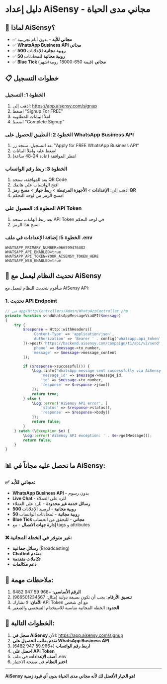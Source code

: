 # دليل إعداد AiSensy - مجاني مدى الحياة

## 🎯 لماذا AiSensy؟
- ✅ **مجاني للأبد** - بدون أيام تجريبية
- ✅ **WhatsApp Business API مجاني**
- ✅ **500 روبية مجانية** للإعلانات
- ✅ **50 روبية مجانية** للمحادثات
- ✅ **Blue Tick مجاني** (قيمة 650-18000 روبية/شهر)

## 📋 خطوات التسجيل

### الخطوة 1: التسجيل
1. اذهب إلى: https://app.aisensy.com/signup
2. اضغط "Signup For FREE"
3. املأ البيانات المطلوبة
4. اضغط "Complete Signup"

### الخطوة 2: التطبيق للحصول على WhatsApp Business API
1. بعد التسجيل، ستجد زر "Apply for FREE WhatsApp Business API"
2. اضغط عليه واملأ البيانات
3. انتظر الموافقة (عادة 24-48 ساعة)

### الخطوة 3: ربط رقم الواتساب
1. بعد الموافقة، ستجد QR Code
2. افتح الواتساب على هاتفك
3. اذهب إلى: **الإعدادات** > **الأجهزة المرتبطة** > **ربط جهاز** > **مسح رمز QR**
4. امسح الرمز من لوحة التحكم

### الخطوة 4: الحصول على API Token
1. بعد ربط الهاتف، ستجد API Token في لوحة التحكم
2. انسخ هذا الرمز

### الخطوة 5: إضافة الإعدادات في ملف .env
```env
WHATSAPP_PRIMARY_NUMBER=966599476482
WHATSAPP_API_ENABLED=true
WHATSAPP_API_TOKEN=YOUR_AISENSY_TOKEN_HERE
WHATSAPP_WEB_ENABLED=true
```

## 🔧 تحديث النظام ليعمل مع AiSensy

سأقوم بتحديث النظام ليعمل مع AiSensy API:

### 1. تحديث API Endpoint
```php
// في app/Http/Controllers/Admin/WhatsAppController.php
private function sendWhatsAppMessageViaAPI($message)
{
    try {
        $response = Http::withHeaders([
            'Content-Type' => 'application/json',
            'Authorization' => 'Bearer ' . config('whatsapp.api_token', ''),
        ])->post('https://backend.aisensy.com/campaign/t1/api/v2/send', [
            'phone' => $message->to_number,
            'message' => $message->message_content
        ]);

        if ($response->successful()) {
            \Log::info('WhatsApp message sent successfully via AiSensy', [
                'message_id' => $message->message_id,
                'to' => $message->to_number,
                'response' => $response->json()
            ]);
            return true;
        } else {
            \Log::error('AiSensy API error', [
                'status' => $response->status(),
                'response' => $response->body()
            ]);
            return false;
        }
    } catch (\Exception $e) {
        \Log::error('AiSensy API exception: ' . $e->getMessage());
        return false;
    }
}
```

## 📊 ما تحصل عليه مجاناً في AiSensy:

### ✅ مجاني للأبد:
- **WhatsApp Business API** - بدون رسوم
- **Live Chat** - للرد على العملاء
- **رسائل خدمة غير محدودة** - للرد على العملاء
- **500 روبية مجانية** - لرصيد الإعلانات
- **50 روبية مجانية** - لمحادثات الواتساب
- **Blue Tick مجاني** - للتحقق من الحساب
- **إدارة جهات الاتصال** - مع tags و attributes

### ❌ غير متوفر في الخطة المجانية:
- **رسائل جماعية** (Broadcasting)
- **Chatbot متقدم**
- **تكاملات متقدمة**
- **دعم مكالمات**

## 🎯 ملاحظات مهمة:

1. **الرقم الأساسي**: +966 59 947 6482
2. **تنسيق الأرقام**: يجب أن تكون بصيغة دولية (مثال: 966501234567)
3. **الأمان**: لا تشارك API Token مع أي شخص
4. **الحدود**: الخطة المجانية مناسبة للاستخدام الشخصي والصغير

## 🚀 الخطوات التالية:

1. **سجل في AiSensy** الآن: https://app.aisensy.com/signup
2. **تقدم بطلب للحصول على WhatsApp Business API**
3. **اربط رقم الواتساب** (+966 59 947 6482)
4. **احصل على API Token**
5. **أضف الإعدادات** في ملف .env
6. **اختبر النظام** في صفحة الاختبار

---

**AiSensy هو الخيار الأفضل لك لأنه مجاني مدى الحياة بدون أي قيود زمنية!**
